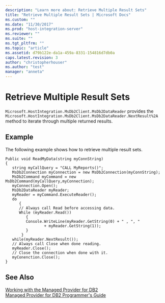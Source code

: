 ```yaml
---
description: "Learn more about: Retrieve Multiple Result Sets"
title: "Retrieve Multiple Result Sets | Microsoft Docs"
ms.custom: ""
ms.date: "11/30/2017"
ms.prod: "host-integration-server"
ms.reviewer: ""
ms.suite: ""
ms.tgt_pltfrm: ""
ms.topic: "article"
ms.assetid: d79b122e-da1a-459a-8331-154816d7db0a
caps.latest.revision: 3
author: "christopherhouser"
ms.author: "test"
manager: "anneta"
---
```

# Retrieve Multiple Result Sets
`Microsoft.HostIntegration.MsDb2Client.MsDb2DataReader` provides the `Microsoft.HostIntegration.MsDb2Client.MsDb2DataReader.NextResult%2A` method to iterate through multiple returned results.  
  
## Example  
 The following example shows how to retrieve multiple result sets.  
  
```  
Public void ReadMyData(string myConnString)  
{  
   string myCallQuery = "CALL MyReports()";  
   MsDb2Connection myConnection = new MsDb2Connection(myConnString);  
   MsDb2Command myCommand = new MsDb2Command(myCallQuery,myConnection);  
   myConnection.Open();  
   MsDb2DataReader myReader;  
   myReader = myCommand.ExecuteReader();  
   do  
      {  
      // Always call Read before accessing data.  
      While (myReader.Read())  
         {  
         Console.WriteLine(myReader.GetString(0) + " , ", "   
                 + myReader.GetString(1));  
         }  
       }  
   while(myReader.NextResult());  
   // Always call Close when done reading.  
   myReader.Close();  
   // Close the connection when done with it.  
   myConenction.Close();  
}  
```  
  
## See Also  
 [Working with the Managed Provider for DB2](../core/working-with-the-managed-provider-for-db21.md)   
 [Managed Provider for DB2 Programmer's Guide](../core/managed-provider-for-db2-programmer-s-guide2.md)   
